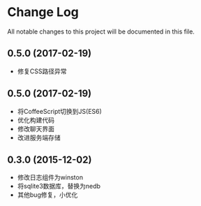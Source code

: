 # Change Log
All notable changes to this project will be documented in this file.

## 0.5.0 (2017-02-19)

- 修复CSS路径异常

## 0.5.0 (2017-02-19)

- 将CoffeeScript切换到JS(ES6)
- 优化构建代码
- 修改聊天界面
- 改进服务端存储

## 0.3.0 (2015-12-02)

- 修改日志组件为winston
- 将sqlite3数据库，替换为nedb
- 其他bug修复，小优化
